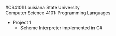 #CS4101
Louisiana State University<br>
Computer Science 4101: Programming Languages<br>
* Project 1<br>
	+ Scheme Interpreter implemented in C#